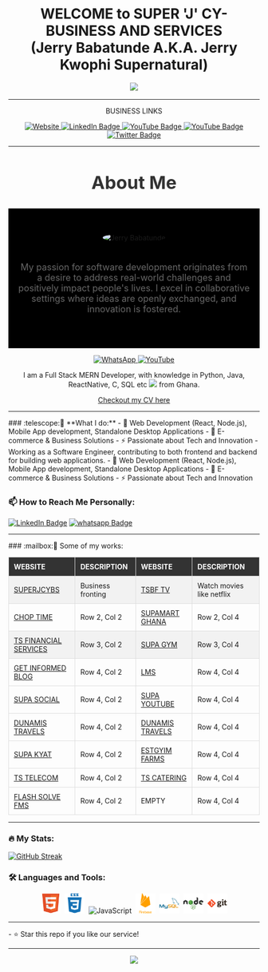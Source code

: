 <h1 align="center">
  WELCOME to SUPER 'J' CY-BUSINESS AND SERVICES <br> (Jerry Babatunde A.K.A. Jerry Kwophi Supernatural)
</h1>

<div align="center">
  <img src="https://res.cloudinary.com/dgwdod9rd/image/upload/v1743112929/super_qudckr.jpg" height="350px" width="auto"/>
</div>

<hr>
<div id="badges" align="center">
<p>BUSINESS LINKS</p>
  <a href="https://superjcybs.com">
<img alt="Website" src="https://img.shields.io/website?url=https%3A%2F%2Fsuperjcybs.com&style=for-the-badge&logoSize=auto">
  </a>
  <a href="https://www.linkedin.com/company/superjcybs1">
    <img src="https://img.shields.io/badge/LinkedIn-blue?style=for-the-badge&logo=linkedin&logoColor=white" alt="LinkedIn Badge"/>
  </a>
  <a href="https://www.youtube.com/channel/UCnYL6e5pYht_mWKlEE7NTLw?sub_confirmation=1">
    <img src="https://img.shields.io/badge/YouTube-red?style=for-the-badge&logo=youtube&logoColor=white" alt="YouTube Badge"/>
  </a>
  <a href="youtube.com/@tsbftv">
    <img src="https://img.shields.io/badge/YouTube-red?style=for-the-badge&logo=youtube&logoColor=white" alt="YouTube Badge"/>
  </a>
  <a href="https://twitter.com/superjcybs">
    <img src="https://img.shields.io/badge/Twitter-blue?style=for-the-badge&logo=twitter&logoColor=white" alt="Twitter Badge"/>
  </a>  
</div>
<hr>
  <h2 style="font-size: 36px; color: #333; text-align: center;">About Me</h2>
<section id="about" style="padding: 50px 20px; background-color: black;">
  <div align="center" style="max-width: 1000px; margin: 0 auto;">
    <img src="https://avatars.githubusercontent.com/u/84977775?v=4"  alt="Jerry Babatunde" style="width: 150px; height: 150px; border-radius: 50%; margin-bottom: 20px;">
  </div>
  <p style="font-size: 18px; color: #666; text-align: center; margin-top: 20px;">
    My passion for software development originates from a desire to address real-world challenges and positively impact people's lives. I excel in collaborative settings where ideas are openly exchanged, and innovation is fostered.
  </p>
</section>

<p align="center">
  <a href="https://wa.me/+233247792110?text=Hello+Sir--+I+Need+Help.+I+came+across+your+account+via+github" target="_blank">
    <img alt="WhatsApp" src="https://img.shields.io/badge/Whatsapp-25D366?style=for-the-badge&logo=whatsapp&logoColor=white"/>
  </a>
  <a aria-label="superjcybs" href="[https://youtube.com/@superjcybs](https://www.youtube.com/channel/UCnYL6e5pYht_mWKlEE7NTLw?sub_confirmation=1)" target="_blank">
    <img alt="YouTube" src="https://img.shields.io/youtube/channel/subscribers/UCnYL6e5pYht_mWKlEE7NTLw" />
  </a>
</p>

<p align="center">
  I am a Full Stack MERN Developer, with knowledge in Python, Java, ReactNative, C, SQL etc <img src="https://media.giphy.com/media/WUlplcMpOCEmTGBtBW/giphy.gif" width="30"> from Ghana.
</p>
<p align="center"><a href="https://cv-jerry.superjcybs.com">Checkout my CV here</a></p>

<hr>
### :telescope:🔹 **What I do:**  
- 🚀 Web Development (React, Node.js), Mobile App development, Standalone Desktop Applications
- 💼 E-commerce & Business Solutions  
- ⚡ Passionate about Tech and Innovation  
- Working as a Software Engineer, contributing to both frontend and backend for building web applications.
- 🚀 Web Development (React, Node.js), Mobile App development, Standalone Desktop Applications
- 💼 E-commerce & Business Solutions  
- ⚡ Passionate about Tech and Innovation  

### :mailbox: How to Reach Me Personally:
[![LinkedIn Badge](https://img.shields.io/badge/LinkedIn-blue?style=for-the-badge&logo=linkedin&logoColor=white)]([your-linkedin-url]([https://www.linkedin.com/company/superjcybs1](https://www.linkedin.com/in/jerry-kwophi-supernatural-81a26bb5)))
[![whatsapp Badge](https://img.shields.io/badge/Whatsapp-25D366?style=for-the-badge&logo=whatsapp&logoColor=white)](https://wa.me/+233247792110?text=Hi+Bro--+I+Need+Help.+I+messaged+you+from+github)

<hr>
### :mailbox:🚀 Some of my works:

<div>
<table style="width:100%; border-collapse: collapse; text-align: left;">
  <thead>
    <tr style="background-color: #333; color: white;">
      <th style="padding: 10px; border: 1px solid #ddd;">WEBSITE</th>
      <th style="padding: 10px; border: 1px solid #ddd;">DESCRIPTION</th>
      <th style="padding: 10px; border: 1px solid #ddd;">WEBSITE</th>
      <th style="padding: 10px; border: 1px solid #ddd;">DESCRIPTION</th>
    </tr>
  </thead>
  <tbody>
    <tr style="background-color: #f2f2f2;">
      <td style="padding: 10px; border: 1px solid #ddd;"><a href="https://superjcybs.com" target="blank">SUPERJCYBS</a></td>
      <td style="padding: 10px; border: 1px solid #ddd;">Business fronting</td>
      <td style="padding: 10px; border: 1px solid #ddd;"><a href="https://tsbftv.superjcybs.com" target="blank">TSBF TV</a></td>
      <td style="padding: 10px; border: 1px solid #ddd;">Watch movies like netflix</td>
    </tr>
    <tr>
      <td style="padding: 10px; border: 1px solid #ddd;"><a href="https://choptime.superjcybs.com" target="blank">CHOP TIME</a></td>
      <td style="padding: 10px; border: 1px solid #ddd;">Row 2, Col 2</td>
      <td style="padding: 10px; border: 1px solid #ddd;"><a href="https://supamartghana.superjcybs.com" target="blank">SUPAMART GHANA</a></td>
      <td style="padding: 10px; border: 1px solid #ddd;">Row 2, Col 4</td>
    </tr>
    <tr style="background-color: #f2f2f2;">
      <td style="padding: 10px; border: 1px solid #ddd;"><a href="https://tsfinservices.superjcybs.com" target="blank">TS FINANCIAL SERVICES</a></td>
      <td style="padding: 10px; border: 1px solid #ddd;">Row 3, Col 2</td>
      <td style="padding: 10px; border: 1px solid #ddd;"><a href="https://supagym.superjcybs.com" target="blank">SUPA GYM</a></td>
      <td style="padding: 10px; border: 1px solid #ddd;">Row 3, Col 4</td>
    </tr>
    <tr>
      <td style="padding: 10px; border: 1px solid #ddd;"><a href="https://superjcybs.com/blog" target="blank">GET INFORMED BLOG</a></td>
      <td style="padding: 10px; border: 1px solid #ddd;">Row 4, Col 2</td>
      <td style="padding: 10px; border: 1px solid #ddd;"><a href="https://cbpti.superjcybs.com" target="blank">LMS</a></td>
      <td style="padding: 10px; border: 1px solid #ddd;">Row 4, Col 4</td>
    </tr>
    <tr>
      <td style="padding: 10px; border: 1px solid #ddd;"><a href="https://supasocial.superjcybs.com" target="blank" target="blank">SUPA SOCIAL</a></td>
      <td style="padding: 10px; border: 1px solid #ddd;">Row 4, Col 2</td>
      <td style="padding: 10px; border: 1px solid #ddd;"><a href="https://supayoutube.superjcybs.com" target="blank">SUPA YOUTUBE</a></td>
      <td style="padding: 10px; border: 1px solid #ddd;">Row 4, Col 4</td>
    </tr>
    <tr>
      <td style="padding: 10px; border: 1px solid #ddd;"><a href="https://dunamistravels.superjcybs.com" target="blank">DUNAMIS TRAVELS</a></td>
      <td style="padding: 10px; border: 1px solid #ddd;">Row 4, Col 2</td>
      <td style="padding: 10px; border: 1px solid #ddd;"><a href="https://dunamistravels.superjcybs.com" target="blank">DUNAMIS TRAVELS</a></td>
      <td style="padding: 10px; border: 1px solid #ddd;">Row 4, Col 4</td>
    </tr>
    <tr>
      <td style="padding: 10px; border: 1px solid #ddd;"><a href="https://supakyat.superjcybs.com" target="blank">SUPA KYAT</a></td>
      <td style="padding: 10px; border: 1px solid #ddd;">Row 4, Col 2</td>
      <td style="padding: 10px; border: 1px solid #ddd;"><a href="https://estgyimfarms.superjcybs.com" target="blank">ESTGYIM FARMS</a></td>
      <td style="padding: 10px; border: 1px solid #ddd;">Row 4, Col 4</td>
    </tr>
    <tr>
      <td style="padding: 10px; border: 1px solid #ddd;"><a href="https://tstelcom.superjcybs.com" target="blank">TS TELECOM</a></td>
      <td style="padding: 10px; border: 1px solid #ddd;">Row 4, Col 2</td>
      <td style="padding: 10px; border: 1px solid #ddd;"><a href="https://tscatering.superjcybs.com" target="blank">TS CATERING</a></td>
      <td style="padding: 10px; border: 1px solid #ddd;">Row 4, Col 4</td>
    </tr>
    <tr>
      <td style="padding: 10px; border: 1px solid #ddd;"><a href="https://flashsolvefms.superjcybs.com" target="blank">FLASH SOLVE FMS</a></td>
      <td style="padding: 10px; border: 1px solid #ddd;">Row 4, Col 2</td>
      <td style="padding: 10px; border: 1px solid #ddd;">EMPTY</a></td>
      <td style="padding: 10px; border: 1px solid #ddd;">Row 4, Col 4</td>
    </tr>
  </tbody>
</table>
 </div>
<hr>

### :fire: My Stats:
[![GitHub Streak](https://streak-stats.demolab.com?user=superjcybs&theme=dark&border_radius=6.5&card_width=600)](https://git.io/streak-stats)

### :hammer_and_wrench: Languages and Tools:
<div align="center">
  <img src="https://github.com/devicons/devicon/blob/master/icons/html5/html5-original.svg" title="HTML5" alt="HTML" width="40" height="40"/>&nbsp;
  <img src="https://github.com/devicons/devicon/blob/master/icons/css3/css3-plain-wordmark.svg" title="CSS3" alt="CSS" width="40" height="40"/>&nbsp;
  <img src="https://img.shields.io/badge/Javascript-363303?style=for-the-badge&logo=javascript&logoColor=c6c631" title="JavaScript" alt="JavaScript"/>&nbsp;
  <img src="https://github.com/devicons/devicon/blob/master/icons/firebase/firebase-plain-wordmark.svg" title="Firebase" alt="Firebase" width="40" height="40"/>&nbsp;
  <img src="https://github.com/devicons/devicon/blob/master/icons/mysql/mysql-original-wordmark.svg" title="MySQL" alt="MySQL" width="40" height="40"/>&nbsp;
  <img src="https://github.com/devicons/devicon/blob/master/icons/nodejs/nodejs-original-wordmark.svg" title="NodeJS" alt="NodeJS" width="40" height="40"/>&nbsp;
  <img src="https://github.com/devicons/devicon/blob/master/icons/git/git-original-wordmark.svg" title="Git" alt="Git" width="40" height="40"/>
</div>

<hr>
- ⭐ Star this repo if you like our service!
<hr>
<div align="center">
  <img src="https://res.cloudinary.com/dgwdod9rd/image/upload/v1743109284/h-logo_large_ww_cfvzxh.png" height="350px" width="auto"/>
</div>
